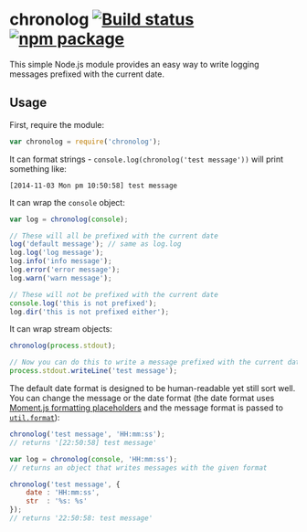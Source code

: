 # chronolog [![Build status](https://img.shields.io/travis/nylen/chronolog.svg?style=flat)](https://travis-ci.org/nylen/chronolog) [![npm package](http://img.shields.io/npm/v/chronolog.svg?style=flat)](https://www.npmjs.org/package/chronolog)

This simple Node.js module provides an easy way to write logging messages
prefixed with the current date.

## Usage

First, require the module:

```js
var chronolog = require('chronolog');
```

It can format strings - `console.log(chronolog('test message'))` will print
something like:

```
[2014-11-03 Mon pm 10:50:58] test message
```

It can wrap the `console` object:

```js
var log = chronolog(console);

// These will all be prefixed with the current date
log('default message'); // same as log.log
log.log('log message');
log.info('info message');
log.error('error message');
log.warn('warn message');

// These will not be prefixed with the current date
console.log('this is not prefixed');
log.dir('this is not prefixed either');
```

It can wrap stream objects:

```js
chronolog(process.stdout);

// Now you can do this to write a message prefixed with the current date:
process.stdout.writeLine('test message');
```

The default date format is designed to be human-readable yet still sort well.
You can change the message or the date format (the date format uses
[Moment.js formatting placeholders](http://momentjs.com/docs/#/displaying/format/)
and the message format is passed to
[`util.format`](http://nodejs.org/api/util.html#util_util_format_format)):

```js
chronolog('test message', 'HH:mm:ss');
// returns '[22:50:58] test message'

var log = chronolog(console, 'HH:mm:ss');
// returns an object that writes messages with the given format

chronolog('test message', {
    date : 'HH:mm:ss',
    str  : '%s: %s'
});
// returns '22:50:58: test message'
```
